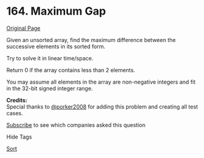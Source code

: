 # 164. Maximum Gap

[Original Page](https://leetcode.com/problems/maximum-gap/)

Given an unsorted array, find the maximum difference between the successive elements in its sorted form.

Try to solve it in linear time/space.

Return 0 if the array contains less than 2 elements.

You may assume all elements in the array are non-negative integers and fit in the 32-bit signed integer range.

**Credits:**  
Special thanks to [@porker2008](https://oj.leetcode.com/discuss/user/porker2008) for adding this problem and creating all test cases.

<div>

[Subscribe](/subscribe/) to see which companies asked this question

</div>

<div>

<div id="tags" class="btn btn-xs btn-warning">Hide Tags</div>

<span class="hidebutton" style="display: inline;">[Sort](/tag/sort/)</span></div>
